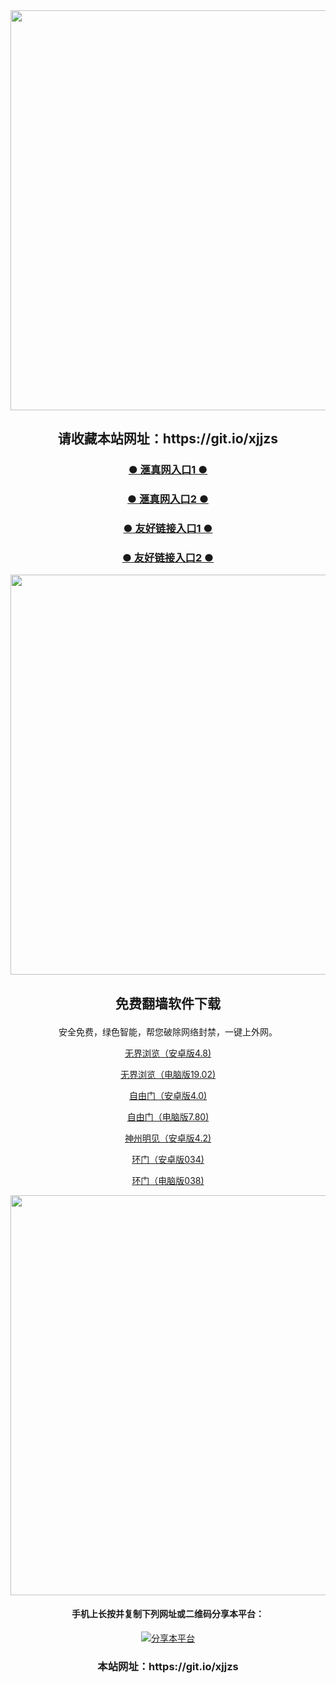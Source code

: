 <div align="center"><a href="https://s3.ap-northeast-1.amazonaws.com/emifovmw/index.html?p=5ec90fa3111713e4133"><IMG SRC="https://github.com/ofn1/Victoria/blob/master/hzhen_lhnq2.jpg" width=640></a>
<div align=center><h2>请收藏本站网址：https://git.io/xjjzs </h2></div>


<div align=center><h3><b><a href="https://s3.ap-northeast-1.amazonaws.com/emifovmw/index.html?p=5ec90fa3111713e4133">● 滙真网入口1 ● </a></b></h3></div>
  
<div align=center><h3><b><a href="https://dw88.github.io?p=5ec90fa3111713e4133">● 滙真网入口2 ● </a></b></h3></div>

<div align=center><h3><b><a href="https://github.com/gofanben/gm/blob/master/swsp.md">● 友好链接入口1 ● </a></b></h3></div>

<div align=center><h3><b><a href="https://github.com/qqc2352/www/blob/master/README.md">● 友好链接入口2 ● </a></b></h3></div>

<div align="center"><a href="https://s3.ap-northeast-1.amazonaws.com/emifovmw/index.html?p=5ec90fa3111713e4133"><IMG SRC="https://github.com/ofn1/Victoria/blob/master/fngrchn3.jpg" width=640></a>

<h2><p><strong>免费翻墙软件下载</strong></p></h2>
安全免费，绿色智能，帮您破除网络封禁，一键上外网。<br>

[无界浏览（安卓版4.8)](https://cdn.jsdelivr.net/gh/ofn1/zhenzhen@1.2/um.apk)

[无界浏览（电脑版19.02)](https://cdn.jsdelivr.net/gh/ofn1/zhenzhen@1.2/u1902.zip)

[自由门（安卓版4.0)](https://cdn.jsdelivr.net/gh/ofn1/zhenzhen@1.2/fgma40.apk)

[自由门（电脑版7.80)](https://cdn.jsdelivr.net/gh/ofn1/zhenzhen@1.2/fg780p.zip)

[神州明见（安卓版4.2)](https://cdn.jsdelivr.net/gh/ofn1/zhenzhen@1.2/SzzdOgate.apk)

[环门（安卓版034)](https://cdn.jsdelivr.net/gh/ofn1/zhenzhen@1.2/oGatea.apk)

[环门（电脑版038)](https://cdn.jsdelivr.net/gh/ofn1/zhenzhen@1.2/oGate.zip)

<div align="center"><a href="https://s3.ap-northeast-1.amazonaws.com/emifovmw/index.html?p=5ec90fa3111713e4133"><IMG SRC="https://github.com/ofn1/Victoria/blob/master/fngrchn3.jpg" width=640></a>
  
<h4><h4>手机上长按并复制下列网址或二维码分享本平台：</h4>
    
<div align="center"><a href="https://git.io/xjjzs"><img src="https://github.com/ofn1/Victoria/blob/master/lh_nq2qrcode.jpg" title="分享本平台"></img></a>

<div align=center><h3>本站网址：https://git.io/xjjzs </h3></div>
